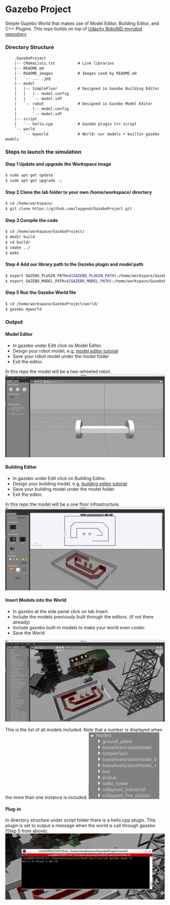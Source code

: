 # Gazebo Project
Simple Gazebo World that makes use of Model Editor, Building Editor, and C++ Plugins. 
This repo builds on top of [Udacity RoboND-myrobot repository](https://github.com/udacity/RoboND-myrobot)

### Directory Structure
```
	.GazeboProject
	|-- CMakeLists.txt			# Link libraries
	|-- README.md				
	|-- README_images			# Images used by README.md
	|   `-- ... .jpg
	|-- model
	|   |-- SimpleFloor			# Designed in Gazebo Building Editor
	|   |   |-- model.config
	|   |   `-- model.sdf
	|   `-- robot				# Designed in Gazebo Model Editor
	|       |-- model.config
	|       `-- model.sdf
	|-- script
	|   `-- hello.cpp			# Gazebo plugin C++ script
	`-- world
	    `-- myworld				# World: our models + builtin gazebo models 

```

### Steps to launch the simulation

#### Step 1 Update and upgrade the Workspace image
```sh
$ sudo apt-get update
$ sudo apt-get upgrade -y
```

#### Step 2 Clone the lab folder to your own /home/workspace/ directory
```sh
$ cd /home/workspace/
$ git clone https://github.com/laygond/GazeboProject.git
```

#### Step 3 Compile the code
```sh
$ cd /home/workspace/GazeboProject/
$ mkdir build
$ cd build/
$ cmake ../
$ make
```

#### Step 4 Add our library path to the Gazebo plugin and model path  
```sh
$ export GAZEBO_PLUGIN_PATH=${GAZEBO_PLUGIN_PATH}:/home/workspace/GazeboProject/build
$ export GAZEBO_MODEL_PATH=${GAZEBO_MODEL_PATH}:/home/workspace/GazeboProject/model
```

#### Step 5 Run the Gazebo World file  
```sh
$ cd /home/workspace/GazeboProject/world/
$ gazebo myworld
```

### Output
#### Model Editor
- In gazebo under Edit click on Model Editor.
- Design your robot model, e.g, [model editor tutorial](http://gazebosim.org/tutorials?tut=model_editor)
- Save your robot model under the model folder 
- Exit the editor. 

In this repo the model will be a two-wheeled robot.
![alt text](README_images/TwoWheelRobot.JPG)


#### Building Editor
- In gazebo under Edit click on Building Editor.
- Design your building model, e.g, [building editor tutorial](http://gazebosim.org/tutorials?cat=build_world&tut=building_editor)
- Save your building model under the model folder 
- Exit the editor. 

In this repo the model will be a one floor infrastructure.
![alt text](README_images/SimpleFloor.JPG)


#### Insert Models into the World
- In gazebo at the side panel click on tab Insert.
- Include the models previously built through the editors. (if not there already) 
- Include gazebo built-in models to make your world even cooler.
- Save the World

![alt text](README_images/WorldCapture.JPG)

This is the list of all models included. Note that a number is displayed when the more than one instance is included.
![alt text](README_images/ModelList.JPG)

#### Plug-in
In directory structure under script folder there is a hello.cpp plugin. This plugin is set to output a message when the world is call through gazebo (Step 5 from above).
![alt text](README_images/PluginCapture.JPG)


    
 
